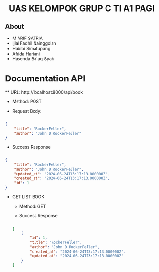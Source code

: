 <h1 align="center"> 
    UAS KELOMPOK GRUP C TI A1 PAGI
</h1>

## About
- M ARIF SATRIA
- Ijlal Fadhil Nainggolan
- Habibi Simatupang
- Afrida Hariani
- Hasenda Ba'aq Syah



# Documentation API

 ** URL: http://localhost:8000/api/book

   - Method: POST

   - Request Body:

``` JSON 

{
    "title": "RockerFeller",
    "author": "John D RockerFeller"
}

```

- Success Response 

```json

{
    "title": "RockerFeller",
    "author": "John D RockerFeller",
    "updated_at": "2024-06-24T13:17:13.000000Z",
    "created_at": "2024-06-24T13:17:13.000000Z",
    "id": 1
}

```
- GET LIST BOOK 
    - Method: GET

    - Success Response 

    ```json

    [
        {
            "id": 1,
            "title": "RockerFeller",
            "author": "John D RockerFeller",
            "created_at": "2024-06-24T13:17:13.000000Z",
            "updated_at": "2024-06-24T13:17:13.000000Z"
        }
    ]
    ```

